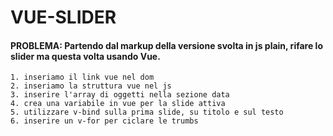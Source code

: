 # VUE-SLIDER

#### PROBLEMA: Partendo dal markup della versione svolta in js plain, rifare lo slider ma questa volta usando Vue.
    1. inseriamo il link vue nel dom
    2. inseriamo la struttura vue nel js
    3. inserire l'array di oggetti nella sezione data
    4. crea una variabile in vue per la slide attiva
    5. utilizzare v-bind sulla prima slide, su titolo e sul testo
    6. inserire un v-for per ciclare le trumbs
    


